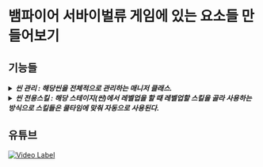 # 뱀파이어 서바이벌류 게임에 있는 요소들 만들어보기

## 기능들
 <details>
 <summary><b><em>씬 관리 : 해당씬을 전체적으로 관리하는 매니저 클래스.</em></b> </summary>   
 * 레벨 시스템 : 몬스터를 잡고 나온 경험치를 먹으면 보유 경험치가 채워지고 레벨업시 스킬을 투자할 수 있도록 하는 시스템   
 * 몬스터 소환 및 관리 :  몬스터 스폰 포인트와 개채별 확률에 의한 몹 소환   
 * 스킬 관리 : 레벨 1 이상인 스킬을 스킬 쿨타임 마다 자동으로 사용하게 해주는 시스템   
   
 </details>

 <details>
 <summary><b><em>씬 전용스킬 : 해당 스테이지(씬)에서 레벨업을 할 때 레벨업할 스킬을 골라 사용하는 방식으로 스킬들은 쿨타임에 맞춰 자동으로 사용된다.</em></b> </summary>   
 
 * Slash : 검을 소환해 가로로 검기를 날리는 스킬   
 * ShockWave : 망치를 소환해 범위 대미지를 주는 스킬   
 * SpinningAxe : 도끼를 소환해 플레이어 주변을 돌며 충돌할경우 대미지를 주는 스킬   
 * BowTurret : 활을 소환해서 몬스터에게 화살을 발사하는 스킬
   
 </details>

## 유튜브
 [![Video Label](http://img.youtube.com/vi/6k3d1r3P-_4/0.jpg)](https://youtu.be/6k3d1r3P-_4)